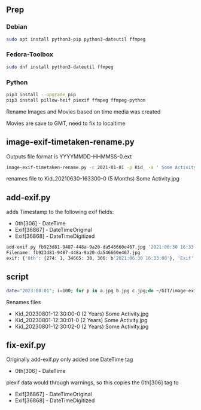 ## Prep

### Debian

```bash
sudo apt install python3-pip python3-dateutil ffmpeg
```

### Fedora-Toolbox

```bash
sudo dnf install python3-dateutil ffmpeg
```

### Python
```bash
pip3 install --upgrade pip
pip3 install pillow-heif piexif ffmpeg ffmpeg-python
```

Rename Images and Movies based on time media was created

Movies are save to GMT, need to fix to localtime

## image-exif-timetaken-rename.py

Outputs file format is YYYYMMDD-HHMMSS-0.ext

```bash
image-exif-timetaken-rename.py -c 2021-01-01 -p Kid_ -a ' Some Activity' -d new_fb923d81-9487-448a-9a20-da546660e467.jpg
```
renames file to Kid_20210630-163300-0 (5 Months) Some Activity.jpg

## add-exif.py

adds Timestamp to the following exif fields:

* 0th[306] - DateTime
* Exif[36867] - DateTimeOriginal
* Exif[36868] - DateTimeDigitized

```bash
add-exif.py fb923d81-9487-448a-9a20-da546660e467.jpg '2021:06:30 16:33:00'
Filename: fb923d81-9487-448a-9a20-da546660e467.jpg
exif: {'0th': {274: 1, 34665: 38, 306: b'2021:06:30 16:33:00'}, 'Exif': {40961: 1, 40962: 810, 40963: 1080, 36867: b'2021:06:30 16:33:00', 36868: b'2021:06:30 16:33:00'}, 'GPS': {}, 'Interop': {}, '1st': {}, 'thumbnail': None}
```

## script


```bash
date="2023:08:01"; i=100; for p in a.jpg b.jpg c.jpg;do ~/GIT/image-exif-timetaken-rename/add-exif.py $p "${date} 12:30:${i:1:2}" && rm $p; ~/GIT/image-exif-timetaken-rename/image-exif-timetaken-rename.py -c 2021-01-01 -p Kid_ -a ' Some Activity' new_${p}; i=$((i+1)); done
```

Renames files
* Kid_20230801-12:30:00-0 (2 Years) Some Activity.jpg
* Kid_20230801-12:30:01-0 (2 Years) Some Activity.jpg
* Kid_20230801-12:30:02-0 (2 Years) Some Activity.jpg

## fix-exif.py

Originally add-exif.py only added one DateTime tag

* 0th[306] - DateTime

piexif data would through warnings, so this copies the 0th[306] tag to

* Exif[36867] - DateTimeOriginal
* Exif[36868] - DateTimeDigitized

